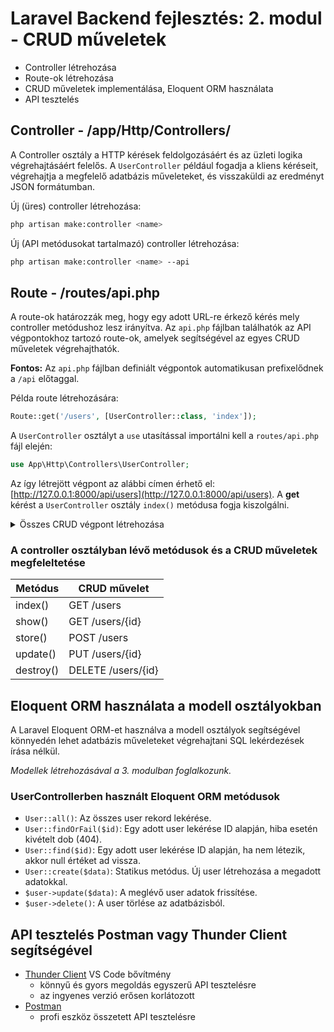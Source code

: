 # Laravel Backend fejlesztés: 2. modul - CRUD műveletek

- Controller létrehozása
- Route-ok létrehozása
- CRUD műveletek implementálása, Eloquent ORM használata
- API tesztelés

## Controller - /app/Http/Controllers/
A Controller osztály a HTTP kérések feldolgozásáért és az üzleti logika végrehajtásáért felelős. A `UserController` például fogadja a kliens kéréseit, végrehajtja a megfelelő adatbázis műveleteket, és visszaküldi az eredményt JSON formátumban.

Új (üres) controller létrehozása:
```sh
php artisan make:controller <name>
```

Új (API metódusokat tartalmazó) controller létrehozása:
```sh
php artisan make:controller <name> --api
```

## Route - /routes/api.php
A route-ok határozzák meg, hogy egy adott URL-re érkező kérés mely controller metódushoz lesz irányítva. Az `api.php` fájlban találhatók az API végpontokhoz tartozó route-ok, amelyek segítségével az egyes CRUD műveletek végrehajthatók.

**Fontos:** Az `api.php` fájlban definiált végpontok automatikusan prefixelődnek a `/api` előtaggal.

Példa route létrehozására:
```php
Route::get('/users', [UserController::class, 'index']);
```

A `UserController` osztályt a `use` utasítással importálni kell a `routes/api.php` fájl elején:
```php
use App\Http\Controllers\UserController;
```


Az így létrejött végpont az alábbi címen érhető el: [http://127.0.0.1:8000/api/users](http://127.0.0.1:8000/api/users). A **get** kérést a `UserController` osztály `index()` metódusa fogja kiszolgálni.

<details>
<summary>Összes CRUD végpont létrehozása</summary>

```php
Route::get('/users', [UserController::class, 'index']);
Route::get('/users/{id}', [UserController::class, 'show']);
Route::post('/users', [UserController::class, 'store']);
Route::put('/users/{id}', [UserController::class, 'update']);
Route::delete('/users/{id}', [UserController::class, 'destroy']);
```
</details>

### A controller osztályban lévő metódusok és a CRUD műveletek megfeleltetése

| Metódus | CRUD művelet |
| --- | --- |
| index() | GET /users |
| show() | GET /users/{id} |
| store() | POST /users |
| update() | PUT /users/{id} |
| destroy() | DELETE /users/{id} |

## Eloquent ORM használata a modell osztályokban
A Laravel Eloquent ORM-et használva a modell osztályok segítségével könnyedén lehet adatbázis műveleteket végrehajtani SQL lekérdezések írása nélkül.

*Modellek létrehozásával a 3. modulban foglalkozunk.*

### UserControllerben használt Eloquent ORM metódusok

- `User::all()`: Az összes user rekord lekérése.
- `User::findOrFail($id)`: Egy adott user lekérése ID alapján, hiba esetén kivételt dob (404).
- `User::find($id)`: Egy adott user lekérése ID alapján, ha nem létezik, akkor null értéket ad vissza.
- `User::create($data)`: Statikus metódus. Új user létrehozása a megadott adatokkal.
- `$user->update($data)`: A meglévő user adatok frissítése.
- `$user->delete()`: A user törlése az adatbázisból.

## API tesztelés Postman vagy Thunder Client segítségével

- [Thunder Client](https://www.thunderclient.com/) VS Code bővítmény
    - könnyű és gyors megoldás egyszerű API tesztelésre
    - az ingyenes verzió erősen korlátozott
- [Postman](https://www.postman.com/)
    - profi eszköz összetett API tesztelésre
